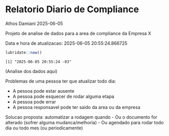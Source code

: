 # Relatorio Diario de Compliance
Athos Damiani
2025-06-05

Projeto de analise de dados para a area de compliance da Empresa X

Data e hora de atualizacao: 2025-06-05 20:55:24.866725

``` r
lubridate::now()
```

    [1] "2025-06-05 20:55:24 -03"

(Analise dos dados aqui)

Problemas de uma pessoa ter que atualizar todo dia:

-   A pessoa pode estar ausente
-   A pessoa pode esquecer de rodar alguma etapa
-   A pessoa pode errar
-   A pessoa responsavel pode ter saido da area ou da empresa

Solucao proposta: automatizar a rodagem quando - Ou o documento for
alterado (sofrer alguma mudanca/melhoria) - Ou agendado para rodar todo
dia ou todo mes (ou periodicamente)
